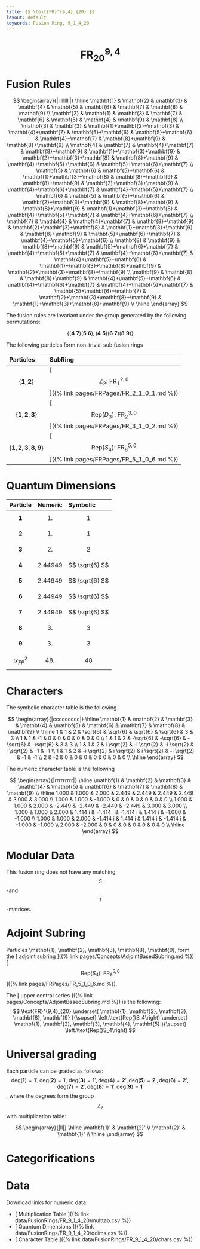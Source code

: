 ```yaml
---
title: $$ \text{FR}^{9,4}_{20} $$
layout: default
keywords: Fusion Ring, 9_1_4_20
---
```

# $$ \text{FR}^{9,4}_{20} $$


# Fusion Rules

$$
\begin{array}{|lllllllll|}
\hline
 \mathbf{1} & \mathbf{2} & \mathbf{3} & \mathbf{4} & \mathbf{5} & \mathbf{6} & \mathbf{7} & \mathbf{8} & \mathbf{9} \\
 \mathbf{2} & \mathbf{1} & \mathbf{3} & \mathbf{7} & \mathbf{6} & \mathbf{5} & \mathbf{4} & \mathbf{9} & \mathbf{8} \\
 \mathbf{3} & \mathbf{3} & \mathbf{1}+\mathbf{2}+\mathbf{3} & \mathbf{4}+\mathbf{7} & \mathbf{5}+\mathbf{6} & \mathbf{5}+\mathbf{6} & \mathbf{4}+\mathbf{7} & \mathbf{8}+\mathbf{9} & \mathbf{8}+\mathbf{9} \\
 \mathbf{4} & \mathbf{7} & \mathbf{4}+\mathbf{7} & \mathbf{8}+\mathbf{9} & \mathbf{1}+\mathbf{3}+\mathbf{9} & \mathbf{2}+\mathbf{3}+\mathbf{8} & \mathbf{8}+\mathbf{9} & \mathbf{4}+\mathbf{5}+\mathbf{6} & \mathbf{5}+\mathbf{6}+\mathbf{7} \\
 \mathbf{5} & \mathbf{6} & \mathbf{5}+\mathbf{6} & \mathbf{1}+\mathbf{3}+\mathbf{8} & \mathbf{8}+\mathbf{9} & \mathbf{8}+\mathbf{9} & \mathbf{2}+\mathbf{3}+\mathbf{9} & \mathbf{4}+\mathbf{6}+\mathbf{7} & \mathbf{4}+\mathbf{5}+\mathbf{7} \\
 \mathbf{6} & \mathbf{5} & \mathbf{5}+\mathbf{6} & \mathbf{2}+\mathbf{3}+\mathbf{9} & \mathbf{8}+\mathbf{9} & \mathbf{8}+\mathbf{9} & \mathbf{1}+\mathbf{3}+\mathbf{8} & \mathbf{4}+\mathbf{5}+\mathbf{7} & \mathbf{4}+\mathbf{6}+\mathbf{7} \\
 \mathbf{7} & \mathbf{4} & \mathbf{4}+\mathbf{7} & \mathbf{8}+\mathbf{9} & \mathbf{2}+\mathbf{3}+\mathbf{8} & \mathbf{1}+\mathbf{3}+\mathbf{9} & \mathbf{8}+\mathbf{9} & \mathbf{5}+\mathbf{6}+\mathbf{7} & \mathbf{4}+\mathbf{5}+\mathbf{6} \\
 \mathbf{8} & \mathbf{9} & \mathbf{8}+\mathbf{9} & \mathbf{5}+\mathbf{6}+\mathbf{7} & \mathbf{4}+\mathbf{5}+\mathbf{7} & \mathbf{4}+\mathbf{6}+\mathbf{7} & \mathbf{4}+\mathbf{5}+\mathbf{6} & \mathbf{1}+\mathbf{3}+\mathbf{8}+\mathbf{9} & \mathbf{2}+\mathbf{3}+\mathbf{8}+\mathbf{9} \\
 \mathbf{9} & \mathbf{8} & \mathbf{8}+\mathbf{9} & \mathbf{4}+\mathbf{5}+\mathbf{6} & \mathbf{4}+\mathbf{6}+\mathbf{7} & \mathbf{4}+\mathbf{5}+\mathbf{7} & \mathbf{5}+\mathbf{6}+\mathbf{7} & \mathbf{2}+\mathbf{3}+\mathbf{8}+\mathbf{9} & \mathbf{1}+\mathbf{3}+\mathbf{8}+\mathbf{9} \\
\hline
\end{array}
$$


The fusion rules are invariant under the group generated by the following permutations:

$$ \{(\mathbf{4} \  \mathbf{7}) (\mathbf{5} \  \mathbf{6}), (\mathbf{4} \  \mathbf{5}) (\mathbf{6} \  \mathbf{7}) (\mathbf{8} \  \mathbf{9})\} $$


The following particles form non-trivial sub fusion rings

| Particles | SubRing |
| :------ | :------ |
| $$ \{\mathbf{1},\mathbf{2}\} $$ | [ $$ \mathbb{Z}_2:\ \text{FR}^{2,0}_{1} $$ ]({% link pages/FRPages/FR_2_1_0_1.md %}) |
| $$ \{\mathbf{1},\mathbf{2},\mathbf{3}\} $$ | [ $$ \left.\text{Rep(}D_3\right):\ \text{FR}^{3,0}_{2} $$ ]({% link pages/FRPages/FR_3_1_0_2.md %}) |
| $$ \{\mathbf{1},\mathbf{2},\mathbf{3},\mathbf{8},\mathbf{9}\} $$ | [ $$ \left.\text{Rep(}S_4\right):\ \text{FR}^{5,0}_{6} $$ ]({% link pages/FRPages/FR_5_1_0_6.md %}) |

# Quantum Dimensions

| Particle | Numeric | Symbolic |
| :------ | :------ | :------ |
| $$ \mathbf{1} $$ | $$ 1. $$ | $$ 1 $$ |
| $$ \mathbf{2} $$ | $$ 1. $$ | $$ 1 $$ |
| $$ \mathbf{3} $$ | $$ 2. $$ | $$ 2 $$ |
| $$ \mathbf{4} $$ | $$ 2.44949 $$ | $$ \sqrt{6} $$ |
| $$ \mathbf{5} $$ | $$ 2.44949 $$ | $$ \sqrt{6} $$ |
| $$ \mathbf{6} $$ | $$ 2.44949 $$ | $$ \sqrt{6} $$ |
| $$ \mathbf{7} $$ | $$ 2.44949 $$ | $$ \sqrt{6} $$ |
| $$ \mathbf{8} $$ | $$ 3. $$ | $$ 3 $$ |
| $$ \mathbf{9} $$ | $$ 3. $$ | $$ 3 $$ |
| $$ \mathcal{D}_{FP}^2 $$ | $$ 48. $$ | $$ 48 $$ |

# Characters

The symbolic character table is the following

$$
\begin{array}{|ccccccccc|}
\hline
 \mathbf{1} & \mathbf{2} & \mathbf{3} & \mathbf{4} & \mathbf{5} & \mathbf{6} & \mathbf{7} & \mathbf{8} & \mathbf{9} \\
\hline
 1 & 1 & 2 & \sqrt{6} & \sqrt{6} & \sqrt{6} & \sqrt{6} & 3 & 3 \\
 1 & 1 & -1 & 0 & 0 & 0 & 0 & 0 & 0 \\
 1 & 1 & 2 & -\sqrt{6} & -\sqrt{6} & -\sqrt{6} & -\sqrt{6} & 3 & 3 \\
 1 & 1 & 2 & i \sqrt{2} & -i \sqrt{2} & -i \sqrt{2} & i \sqrt{2} & -1 & -1 \\
 1 & 1 & 2 & -i \sqrt{2} & i \sqrt{2} & i \sqrt{2} & -i \sqrt{2} & -1 & -1 \\
 2 & -2 & 0 & 0 & 0 & 0 & 0 & 0 & 0 \\
\hline
\end{array}
$$

The numeric character table is the following

$$
\begin{array}{|rrrrrrrrr|}
\hline
 \mathbf{1} & \mathbf{2} & \mathbf{3} & \mathbf{4} & \mathbf{5} & \mathbf{6} & \mathbf{7} & \mathbf{8} & \mathbf{9} \\
\hline
 1.000 & 1.000 & 2.000 & 2.449 & 2.449 & 2.449 & 2.449 & 3.000 & 3.000 \\
 1.000 & 1.000 & -1.000 & 0 & 0 & 0 & 0 & 0 & 0 \\
 1.000 & 1.000 & 2.000 & -2.449 & -2.449 & -2.449 & -2.449 & 3.000 & 3.000 \\
 1.000 & 1.000 & 2.000 & 1.414 i & -1.414 i & -1.414 i & 1.414 i & -1.000 & -1.000 \\
 1.000 & 1.000 & 2.000 & -1.414 i & 1.414 i & 1.414 i & -1.414 i & -1.000 & -1.000 \\
 2.000 & -2.000 & 0 & 0 & 0 & 0 & 0 & 0 & 0 \\
\hline
\end{array}
$$

# Modular Data

This fusion ring does not have any matching $$ S $$-and $$ T $$-matrices.

# Adjoint Subring

Particles \mathbf{1}, \mathbf{2}, \mathbf{3}, \mathbf{8}, \mathbf{9}, form the [ adjoint subring ]({% link pages/Concepts/AdjointBasedSubring.md %})[ $$ \left.\text{Rep(}S_4\right):\ \text{FR}^{5,0}_{6} $$ ]({% link pages/FRPages/FR_5_1_0_6.md %}).

The [ upper central series ]({% link pages/Concepts/AdjointBasedSubring.md %}) is the following:
$$ \text{FR}^{9,4}_{20} \underset{ \mathbf{1}, \mathbf{2}, \mathbf{3}, \mathbf{8}, \mathbf{9} }{\supset}  \left.\text{Rep(}S_4\right) \underset{ \mathbf{1}, \mathbf{2}, \mathbf{3}, \mathbf{4}, \mathbf{5} }{\supset}  \left.\text{Rep(}S_4\right) $$

# Universal grading

Each particle can be graded as follows: $$ \text{deg}(\mathbf{1}) = \mathbf{1}', \text{deg}(\mathbf{2}) = \mathbf{1}', \text{deg}(\mathbf{3}) = \mathbf{1}', \text{deg}(\mathbf{4}) = \mathbf{2}', \text{deg}(\mathbf{5}) = \mathbf{2}', \text{deg}(\mathbf{6}) = \mathbf{2}', \text{deg}(\mathbf{7}) = \mathbf{2}', \text{deg}(\mathbf{8}) = \mathbf{1}', \text{deg}(\mathbf{9}) = \mathbf{1}' $$, where the degrees form the group $$ \mathbb{Z}_2 $$ with multiplication table:

$$
\begin{array}{|ll|}
\hline
 \mathbf{1}' & \mathbf{2}' \\
 \mathbf{2}' & \mathbf{1}' \\
\hline
\end{array}
$$

# Categorifications



# Data

Download links for numeric data:

* [ Multiplication Table ]({% link data/FusionRings/FR_9_1_4_20/multtab.csv %})
* [ Quantum Dimensions ]({% link data/FusionRings/FR_9_1_4_20/qdims.csv %})
* [ Character Table ]({% link data/FusionRings/FR_9_1_4_20/chars.csv %})